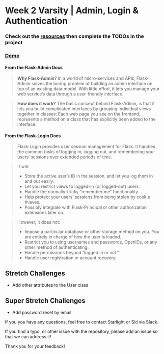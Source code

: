 # Week 2 Varsity | Admin, Login & Authentication

### Check out the [resources](https://github.com/flask-django-independent-study/varsity/blob/master/Resources/Week-2.md) then complete the TODOs in the project

### [Demo](https://drive.google.com/file/d/1b46tbVU6CfdIkJGdeKUsjaM4vzMf9OWW/view?usp=sharing)

#### From the Flask-Admin Docs

> **Why Flask-Admin?** In a world of micro-services and APIs, Flask-Admin solves the boring problem of building an admin interface on top of an existing data model. With little effort, it lets you manage your web service’s data through a user-friendly interface.

> **How does it work?** The basic concept behind Flask-Admin, is that it lets you build complicated interfaces by grouping individual views together in classes: Each web page you see on the frontend, represents a method on a class that has explicitly been added to the interface.

#### From the Flask-Login Docs

> Flask-Login provides user session management for Flask. It handles the common tasks of logging in, logging out, and remembering your users’ sessions over extended periods of time.

> It will:
> * Store the active user’s ID in the session, and let you log them in and out easily.
> * Let you restrict views to logged-in (or logged-out) users.
> * Handle the normally-tricky “remember me” functionality.
> * Help protect your users’ sessions from being stolen by cookie thieves.
> * Possibly integrate with Flask-Principal or other authorization extensions later on.

> However, it does not:
> * Impose a particular database or other storage method on you. You are entirely in charge of how the user is loaded.
> * Restrict you to using usernames and passwords, OpenIDs, or any other method of authenticating.
> * Handle permissions beyond “logged in or not.”
> * Handle user registration or account recovery.

## Stretch Challenges

* Add other attributes to the User class

## Super Stretch Challenges

* Add password reset by email

If you you have any questions, feel free to contact Starlight or Sid via Slack.

If you find a typo, or other issue with the repository, please add an issue so that we can address it!

Thank you for your feedback!
